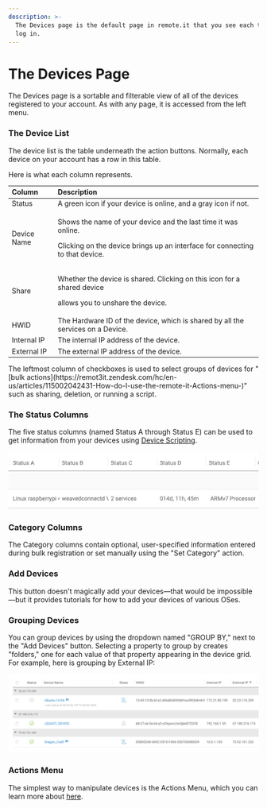 ```yaml
---
description: >-
  The Devices page is the default page in remote.it that you see each time you
  log in.
---
```


# The Devices Page

The Devices page is a sortable and filterable view of all of the devices registered to your account. As with any page, it is accessed from the left menu.

### The Device List

The device list is the table underneath the action buttons. Normally, each device on your account has a row in this table.

Here is what each column represents.

<table>
  <thead>
    <tr>
      <th style="text-align:left">Column</th>
      <th style="text-align:left">Description</th>
    </tr>
  </thead>
  <tbody>
    <tr>
      <td style="text-align:left">Status</td>
      <td style="text-align:left">A green icon if your device is online, and a gray icon if not.</td>
    </tr>
    <tr>
      <td style="text-align:left">Device Name</td>
      <td style="text-align:left">
        <p>Shows the name of your device and the last time it was online.</p>
        <p>Clicking on the device brings up an interface for connecting to that device.</p>
      </td>
    </tr>
    <tr>
      <td style="text-align:left">Share</td>
      <td style="text-align:left">
        <p>Whether the device is shared. Clicking on this icon for a shared device</p>
        <p>allows you to unshare the device.</p>
      </td>
    </tr>
    <tr>
      <td style="text-align:left">HWID</td>
      <td style="text-align:left">The Hardware ID of the device, which is shared by all the services on
        a Device.</td>
    </tr>
    <tr>
      <td style="text-align:left">Internal IP</td>
      <td style="text-align:left">The internal IP address of the device.</td>
    </tr>
    <tr>
      <td style="text-align:left">External IP</td>
      <td style="text-align:left">The external IP address of the device.</td>
    </tr>
  </tbody>
</table>The leftmost column of checkboxes is used to select groups of devices for "[bulk actions](https://remot3it.zendesk.com/hc/en-us/articles/115002042431-How-do-I-use-the-remote-it-Actions-menu-)" such as sharing, deletion, or running a script.

### The Status Columns

The five status columns \(named Status A through Status E\) can be used to get information from your devices using [Device Scripting](../../device-scripting-running-scripts-on-your-devices/).

![Some example status information, displayed in the Status columns. ](../../../.gitbook/assets/screen-shot-2019-08-06-at-4.06.01-pm.png)

### Category Columns

The Category columns contain optional, user-specified information entered during bulk registration or set manually using the "Set Category" action.

### Add Devices

This button doesn't magically add your devices—that would be impossible—but it provides tutorials for how to add your devices of various OSes.

### Grouping Devices

You can group devices by using the dropdown named "GROUP BY," next to the "Add Devices" button. Selecting a property to group by creates "folders," one for each value of that property appearing in the device grid. For example, here is grouping by External IP:

![](../../../.gitbook/assets/screen-shot-2019-08-07-at-10.04.08-am.png)

### Actions Menu

The simplest way to manipulate devices is the Actions Menu, which you can learn more about [here](using-the-remote.it-actions-menu.md).

